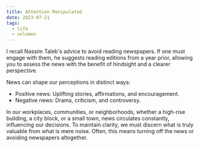 ```yaml
---
title: Attention Manipulated
date: 2023-07-21
tags:
  - life
  - volumen
---
```


I recall Nassim Taleb's advice to avoid reading newspapers. If one must engage with them, he suggests reading editions from a year prior, allowing you to assess the news with the benefit of hindsight and a clearer perspective.

News can shape our perceptions in distinct ways:

- Positive news: Uplifting stories, affirmations, and encouragement.
- Negative news: Drama, criticism, and controversy.

In our workplaces, communities, or neighborhoods, whether a high-rise building, a city block, or a small town, news circulates constantly, influencing our decisions. To maintain clarity, we must discern what is truly valuable from what is mere noise. Often, this means turning off the news or avoiding newspapers altogether.
